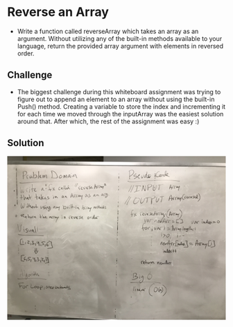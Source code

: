 # Reverse an Array
<!-- Short summary or background information -->
* Write a function called reverseArray which takes an array as an argument. Without utilizing any of the built-in methods available to your language, return the provided array argument with elements in reversed order.

## Challenge
<!-- Description of the challenge -->
* The biggest challenge during this whiteboard assignment was trying to figure out to append an element to an array without using the built-in Push() method. Creating a variable to store the index and incrementing it for each time we moved through the inputArray was the easiest solution around that. After which, the rest of the assignment was easy :)

## Solution
<!-- Embedded whiteboard image -->
![whiteboard image](assets/array_reverse.JPG)